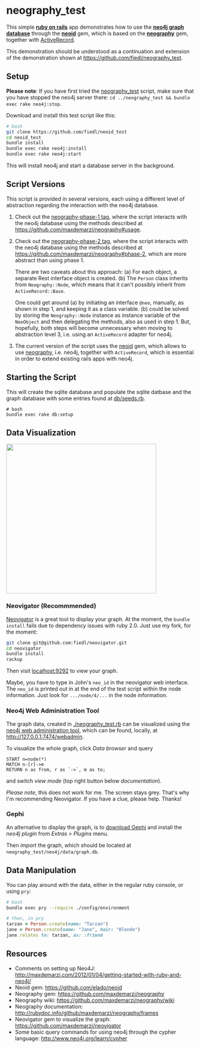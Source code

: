 # neography_test

This simple **[ruby on rails](http://rubyonrails.org/)** app demonstrates how to use the **[neo4j graph database](http://www.neo4j.org/)** through the **[neoid](https://github.com/elado/neoid)** gem, which is based on the **[neography](https://github.com/maxdemarzi/neography)** gem, together with [ActiveRecord](http://guides.rubyonrails.org/active_record_querying.html).

This demonstration should be understood as a continuation and extension of the demonstration shown at https://github.com/fiedl/neography_test.

## Setup

**Please note**: If you have first tried the [neography_test](https://github.com/fiedl/neography_test) script, make sure that you have stopped the neo4j server there: `cd ../neography_test && bundle exec rake neo4j:stop`.

Download and install this test script like this:

```bash
# bash
git clone https://github.com/fiedl/neoid_test
cd neoid_test
bundle install
bundle exec rake neo4j:install
bundle exec rake neo4j:start
```

This will install neo4j and start a database server in the background.


## Script Versions

This script is provided in several versions, each using a different level of abstraction regarding the interaction with the neo4j database. 

1.  Check out the [neography-phase-1 tag](https://github.com/fiedl/neography_test/tree/neography-phase-1), where the script interacts with the neo4j database using the methods described at https://github.com/maxdemarzi/neography#usage.

2.  Check out the [neography-phase-2 tag](https://github.com/fiedl/neography_test/tree/neography-phase-1), where the script interacts with the neo4j database using the methods described at https://github.com/maxdemarzi/neography#phase-2, which are more abstract than using phase 1.

    There are two caveats about this approach: (a) For each object, a separate Rest interface object is created. (b) The `Person` class inherits from `Neography::Node`, which means that it can't possibly inherit from `ActiveRecord::Base`.

    One could get around (a) by initiating an interface `@neo`, manually, as shown in step 1, and keeping it as a class variable. (b) could be solved by storing the `Neography::Node` instance as instance variable of the `NeoObject` and then delegating the methods, also as used in step 1. But, hopefully, both steps will become unnecessary when moving to abstraction level 3, i.e. using an `ActiveRecord` adapter for neo4j.

3.  The current version of the script uses the [neoid](https://github.com/elado/neoid) gem, which allows to use [neography](https://github.com/maxdemarzi/neography), i.e. neo4j, together with `ActiveRecord`, which is essential in order to extend existing rails apps with neo4j. 


## Starting the Script

This will create the sqlite database and populate the sqlite datbase and the graph database with some entries found at [db/seeds.rb](./db/seeds.rb).

```
# bash
bundle exec rake db:setup
```

## Data Visualization

<img src="https://raw.github.com/fiedl/neography_test/master/screenshots/neovigator_screenshot.png" height="400" />

### Neovigator (Recommmended)

[Neovigator](https://github.com/fiedl/neovigator) is a great tool to display your graph. At the moment, the `bundle install` fails due to dependency issues with ruby 2.0. Just use my fork, for the moment:

```bash
git clone git@github.com:fiedl/neovigator.git
cd neovigator
bundle install
rackup
```

Then visit [localhost:9292](http://localhost:9292) to view your graph.

Maybe, you have to type in John's `neo_id` in the neovigator web interface. The `neo_id` is printed out in at the end of the test script within the node information. Just look for `.../node/4/...` in the node information.

### Neo4j Web Administration Tool

The graph data, created in [./neography_test.rb](neography_test.rb) can be visualized using the [neo4j web administration tool](http://127.0.0.1:7474/webadmin), which can be found, locally, at http://127.0.0.1:7474/webadmin.

To visualize the whole graph, click *Data browser* and query
```cypher
START n=node(*)    
MATCH n-[r]->m 
RETURN n as from, r as `->`, m as to;
```
and switch *view mode* (top right button below *documentation*).

*Please note*, this does not work for me. The screen stays grey. That's why I'm recommending Neovigator. If you have a clue, please help. Thanks!

### Gephi

An alternative to display the graph, is to [download Gephi](http://gephi.org/users/download/) and install the *neo4j plugin* from *Extras > Plugins* menu.

Then *import* the graph, which should be located at `neography_test/neo4j/data/graph.db`.


## Data Manipulation

You can play around with the data, either in the regular ruby console, or using `pry`:

```bash
# bash
bundle exec pry --require ./config/environment
```

```ruby
# then, in pry
tarzan = Person.create(name: "Tarzan")
jane = Person.create(name: "Jane", hair: "Blonde")
jane.relates to: tarzan, as: :friend
```


## Resources
* Comments on setting up Neo4J: http://maxdemarzi.com/2012/01/04/getting-started-with-ruby-and-neo4j/
* Neoid gem: https://github.com/elado/neoid
* Neography gem: https://github.com/maxdemarzi/neography
* Neography wiki: https://github.com/maxdemarzi/neography/wiki
* Neography documentation: http://rubydoc.info/github/maxdemarzi/neography/frames
* Neovigator gem to visualize the graph: https://github.com/maxdemarzi/neovigator
* Some basic query commands for using neo4j through the cypher language: http://www.neo4j.org/learn/cypher
